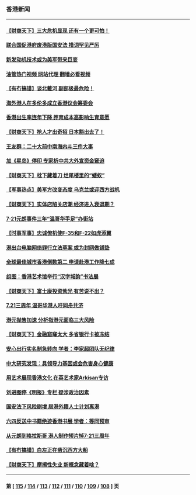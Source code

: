 ### 香港新闻
---
#### [【财商天下】三大危机显现 还有一个更可怕！](../../pages/ncid1349362/n13791120.md?07291645) 
#### [联合国促港府废港版国安法 措词罕见严厉](../../pages/ncid1349362/n13790942.md?07291645) 
#### [新发动机技术或为美军带来巨变](../../pages/ncid1349362/n13790662.md?07291645) 
#### [油管热门视频 网站代理 翻墙必看视频](http://209.222.30.114:81/youtube.html?07291645)
#### [【有冇搞错】谈北戴河 副部级最危险！](../../pages/ncid1349362/n13790376.md?07291645) 
#### [海外港人在多伦多成立香港议会筹委会](../../pages/ncid1349362/n13790347.md?07291645) 
#### [香港出生率连年下降 养育成本高影响生育意愿](../../pages/ncid1349362/n13790511.md?07291645) 
#### [【财商天下】抢人才出奇招 日本豁出去了！](../../pages/ncid1349362/n13790342.md?07291645) 
#### [王友群：二十大前中南海内斗三件大事](../../pages/ncid1349362/n13789729.md?07291645) 
#### [加《星岛》停印 专家析中共大外宣资金窘迫](../../pages/ncid1349362/n13789697.md?07291645) 
#### [【财商天下】枕下藏着刀 烂尾楼里的“蝼蚁”](../../pages/ncid1349362/n13789588.md?07291645) 
#### [【军事热点】美军方改变态度 乌克兰或迎西方战机](../../pages/ncid1349362/n13789431.md?07291645) 
#### [【财商天下】实体店陷关店潮 经济进入衰退期？](../../pages/ncid1349362/n13788865.md?07291645) 
#### [7‧21元朗事件三年“温哥华手足”办街站](../../pages/ncid1349362/n13788190.md?07291645) 
#### [【时事军事】忠诚僚机使F-35和F-22如虎添翼](../../pages/ncid1349362/n13788133.md?07291645) 
#### [港出台电脑网络罪行立法草案 或为封网做铺垫](../../pages/ncid1349362/n13787970.md?07291645) 
#### [全球最佳城市香港倒数第二 申请赴港工作降七成](../../pages/ncid1349362/n13787853.md?07291645) 
#### [组图：香港艺术馆举行“汉字城韵”书法展](../../pages/ncid1349362/n13787595.md?07291645) 
#### [【财商天下】富士康投资紫光 有苦说不出？](../../pages/ncid1349362/n13787339.md?07291645) 
#### [7.21三周年 温哥华港人吁同舟共济](../../pages/ncid1349362/n13787302.md?07291645) 
#### [港元抛售加速 分析指港元面临三大风险](../../pages/ncid1349362/n13786601.md?07291645) 
#### [【财商天下】金融窟窿太大 多省银行卡被冻结](../../pages/ncid1349362/n13786403.md?07291645) 
#### [安心出行实名制急转向 学者：李家超团队无纪律](../../pages/ncid1349362/n13786390.md?07291645) 
#### [中大研究发现：具领导力基因或会危害身心健康](../../pages/ncid1349362/n13786385.md?07291645) 
#### [用艺术展现香港文化 在英艺术家Arkisan专访](../../pages/ncid1349362/n13786379.md?07291645) 
#### [刘进图停《明报》专栏 疑涉政治因素](../../pages/ncid1349362/n13786373.md?07291645) 
#### [国安法下风险剧增 居港外籍人士计划离港](../../pages/ncid1349362/n13786365.md?07291645) 
#### [六四反送中书籍绝迹香港书展 学者：等同预审](../../pages/ncid1349362/n13786357.md?07291645) 
#### [从元朗到格拉斯哥 港人制作短片悼7‧21三周年](../../pages/ncid1349362/n13786352.md?07291645) 
#### [【有冇搞错】白左正在凿沉西方大船](../../pages/ncid1349362/n13785967.md?07291645) 
#### [【财商天下】摩擦性失业 新概念藏着啥？](../../pages/ncid1349362/n13785485.md?07291645) 

---
#### 第 [ [115](./115.md?07291645) / [114](./114.md?07291645) / [113](./113.md?07291645) / [112](./112.md?07291645) / [111](./111.md?07291645) / [110](./110.md?07291645) / [109](./109.md?07291645) / [108](./108.md?07291645) ] 页
